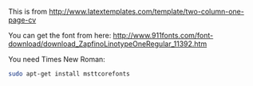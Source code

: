 This is from 
http://www.latextemplates.com/template/two-column-one-page-cv

You can get the font from here:
http://www.911fonts.com/font-download/download_ZapfinoLinotypeOneRegular_11392.htm

You need Times New Roman:

```bash
sudo apt-get install msttcorefonts
```